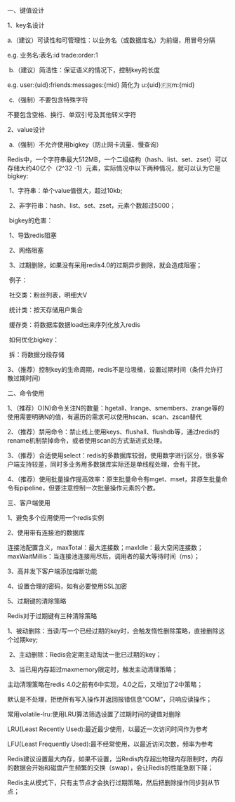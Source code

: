一、键值设计

1、key名设计

​    a.（建议）可读性和可管理性：以业务名（或数据库名）为前缀，用冒号分隔

e.g. 业务名:表名:id  trade:order:1

​    b.（建议）简洁性：保证语义的情况下，控制key的长度

e.g. user:{uid}:friends:messages:{mid} 简化为 u:{uid}:fr:m:{mid}

​    c.（强制）不要包含特殊字符

不要包含空格、换行、单双引号及其他转义字符

2、value设计

​    a.（强制）不允许使用bigkey（防止网卡流量、慢查询）

Redis中，一个字符串最大512MB，一个二级结构（hash、list、set、zset）可以存储大约40亿个（2^32 -1）元素，实际情况中以下两种情况，就可以认为它是bigkey:

​        1、字符串：单个value值很大，超过10kb;

​        2、非字符串：hash、list、set、zset，元素个数超过5000；

​    bigkey的危害：

​        1、导致redis阻塞

​        2、网络阻塞

​        3、过期删除，如果没有采用redis4.0的过期异步删除，就会造成阻塞；

​    例子：

​        社交类：粉丝列表，明细大V

​        统计类：按天存储用户集合

​        缓存类：将数据库数据load出来序列化放入redis

​    如何优化bigkey：

​        拆：将数据分段存储

3、（推荐）控制key的生命周期，redis不是垃圾桶，设置过期时间（条件允许打散过期时间）

二、命令使用

1、（推荐）O(N)命令关注N的数量：hgetall、lrange、smembers、zrange等的使用需要明确N的值，有遍历的需求可以使用hscan、scan、zscan替代

2、（推荐）禁用命令：禁止线上使用keys、flushall、flushdb等，通过redis的rename机制禁掉命令，或者使用scan的方式渐进式处理。

3、（推荐）合适使用select：redis的多数据库较弱，使用数字进行区分，很多客户端支持较差，同时多业务用多数据库实际还是单线程处理，会有干扰。

4、（推荐）使用批量操作提高效率：原生批量命令有mget、mset，非原生批量命令有pipeline，但要注意控制一次批量操作元素的个数。

三、客户端使用

1、避免多个应用使用一个redis实例

2、使用带有连接池的数据库

连接池配置含义，maxTotal：最大连接数；maxIdle：最大空闲连接数；maxWaitMillis：当连接池连接用尽后，调用者的最大等待时间（ms）；

3、高并发下客户端添加熔断功能

4、设置合理的密码，如有必要使用SSL加密

5、过期键的清除策略

Redis对于过期键有三种清除策略

​    1、被动删除：当读/写一个已经过期的key时，会触发惰性删除策略，直接删除这个过期key;

​    2、主动删除：Redis会定期主动淘汰一批已过期的key；

​    3、当已用内存超过maxmemory限定时，触发主动清理策略；

主动清理策略在redis 4.0之前有6中实现，4.0之后，又增加了2中策略；

默认是不处理，拒绝所有写入操作并返回报错信息“OOM”，只响应读操作；

常用volatile-lru:使用LRU算法筛选设置了过期时间的键值对删除

LRU(Least Recently Used):最近最少使用，以最近一次访问时间作为参考

LFU(Least Frequently Used):最不经常使用，以最近访问次数，频率为参考

Redis建议设置最大内存，如果不设置，当Redis内存超出物理内存限制时，内存的数据会开始和磁盘产生频繁的交换（swap），会让Redis的性能急剧下降；

Redis主从模式下，只有主节点才会执行过期策略，然后把删除操作同步到从节点；
